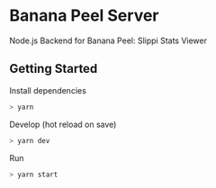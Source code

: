 # Banana Peel Server

Node.js Backend for Banana Peel: Slippi Stats Viewer

## Getting Started

Install dependencies

```bash
> yarn
```

Develop (hot reload on save)

```bash
> yarn dev
```

Run

```bash
> yarn start
```
